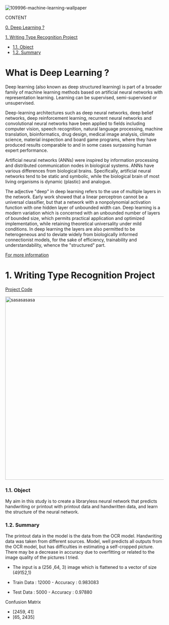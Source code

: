 ![109996-machine-learning-wallpaper](https://user-images.githubusercontent.com/88277713/159684094-4ba9411a-dcb8-4ebc-8170-a06251659bcc.jpg)

CONTENT

[0. Deep Learning ?](https://github.com/Dodger22/Deep-Learning#what-is-deep-learning-)

[1. Writing Type Recognition Project](https://github.com/Dodger22/Deep-Learning#1-writing-type-recognition-project)

- [1.1. Object](https://github.com/Dodger22/Deep-Learning#11-object)
- [1.2. Summary](https://github.com/Dodger22/Deep-Learning/new/main?readme=1#12-summary)
# What is Deep Learning ?

Deep learning (also known as deep structured learning) is part of a broader family of machine learning methods based on artificial neural networks with representation learning. Learning can be supervised, semi-supervised or unsupervised.

Deep-learning architectures such as deep neural networks, deep belief networks, deep reinforcement learning, recurrent neural networks and convolutional neural networks have been applied to fields including computer vision, speech recognition, natural language processing, machine translation, bioinformatics, drug design, medical image analysis, climate science, material inspection and board game programs, where they have produced results comparable to and in some cases surpassing human expert performance.

Artificial neural networks (ANNs) were inspired by information processing and distributed communication nodes in biological systems. ANNs have various differences from biological brains. Specifically, artificial neural networks tend to be static and symbolic, while the biological brain of most living organisms is dynamic (plastic) and analogue.

The adjective "deep" in deep learning refers to the use of multiple layers in the network. Early work showed that a linear perceptron cannot be a universal classifier, but that a network with a nonpolynomial activation function with one hidden layer of unbounded width can. Deep learning is a modern variation which is concerned with an unbounded number of layers of bounded size, which permits practical application and optimized implementation, while retaining theoretical universality under mild conditions. In deep learning the layers are also permitted to be heterogeneous and to deviate widely from biologically informed connectionist models, for the sake of efficiency, trainability and understandability, whence the "structured" part. 

[For more information](https://en.wikipedia.org/wiki/Deep_learning)

# 1. Writing Type Recognition Project
[Project Code](https://github.com/Dodger22/Deep-Learning/blob/main/Writing_Type_Recognition.ipynb)

<img width="580" alt="sasasasasa" src="https://user-images.githubusercontent.com/88277713/159684619-783e03f9-0025-4eb9-9c2a-e546fde1cacf.PNG">


### 1.1. Object

My aim in this study is to create a libraryless neural network that predicts handwriting or printout with printout data and handwritten data, and learn the structure of the neural network.

### 1.2. Summary

The printout data in the model is the data from the OCR model. Handwriting data was taken from different sources. Model,  well predicts all outputs from the OCR model, but has difficulties in estimating a self-cropped picture. There may be a decrease in accuracy due to overfitting or related to the image quality of the pictures I tried.

- The input is a (256 ,64, 3) image which is flattened to a vector of size (49152,1)

- Train Data : 12000   - Accuracy : 0.983083
- Test Data : 5000 - Accuracy : 0.97880


 Confusion Matrix
- [2459, 41]
- [65,  2435]
